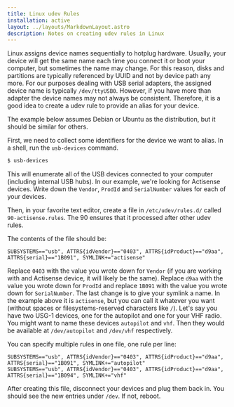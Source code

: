 ```yaml
---
title: Linux udev Rules
installation: active
layout: ../layouts/MarkdownLayout.astro
description: Notes on creating udev rules in Linux
---
```


Linux assigns device names sequentially to hotplug hardware. Usually, your device will get the same name each time you
connect it or boot your computer, but sometimes the name may change. For this reason, disks and partitions are
typically referenced by UUID and not by device path any more. For our purposes dealing with USB serial adapters, the
assigned device name is typically `/dev/ttyUSB0`. However, if you have more than adapter the device names may not
always be consistent. Therefore, it is a good idea to create a udev rule to provide an alias for your device.

The example below assumes Debian or Ubuntu as the distribution, but it should be similar for others.

First, we need to collect some identifiers for the device we want to alias. In a shell, run the `usb-devices` command.

```sh
$ usb-devices
```

This will enumerate all of the USB devices connected to your computer (including internal USB hubs). In our example,
we're looking for Actisense devices. Write down the `Vendor`, `ProdId` and `SerialNumber` values for each of your
devices.

Then, in your favorite text editor, create a file in `/etc/udev/rules.d/` called `90-actisense.rules`. The 90 ensures
that it processed after other udev rules.

The contents of the file should be:

```
SUBSYSTEMS=="usb", ATTRS{idVendor}=="0403", ATTRS{idProduct}=="d9aa", ATTRS{serial}=="1B091", SYMLINK+="actisense"
```

Replace `0403` with the value you wrote down for `Vendor` (if you are working with and Actisense device, it will likely
be the same). Replace `d9aa` with the value you wrote down for `ProdId` and replace `1B091` with the value you wrote
down for `SerialNumber`. The last change is to give your symlink a name. In the example above it is `actisense`, but
you can call it whatever you want (without spaces or filesystems-reserved characters like `/`). Let's say you have two
USG-1 devices, one for the autopilot and one for your VHF radio. You might want to name these devices `autopilot` and
`vhf`. Then they would be available at `/dev/autopilot` and `/dev/vhf` respectively.

You can specify multiple rules in one file, one rule per line:

```
SUBSYSTEMS=="usb", ATTRS{idVendor}=="0403", ATTRS{idProduct}=="d9aa", ATTRS{serial}=="1B091", SYMLINK+="autopilot"
SUBSYSTEMS=="usb", ATTRS{idVendor}=="0403", ATTRS{idProduct}=="d9aa", ATTRS{serial}=="1B094", SYMLINK+="vhf"
```

After creating this file, disconnect your devices and plug them back in. You should see the new entries under `/dev`.
If not, reboot.
